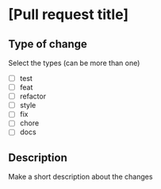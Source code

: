 # [Pull request title] 

## Type of change
Select the types (can be more than one)
- [ ] test
- [ ] feat
- [ ] refactor
- [ ] style
- [ ] fix
- [ ] chore
- [ ] docs

## Description
Make a short description about the changes


